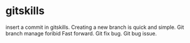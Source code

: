 # gitskills
insert a commit in gitskills.
Creating a new branch is quick and simple.
Git branch manage foribid Fast forward.
Git fix bug.
Git bug issue.
